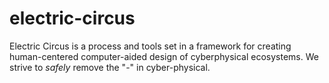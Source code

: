 # electric-circus
Electric Circus is a process and tools set in a framework for creating human-centered computer-aided design of cyberphysical ecosystems. We strive to _safely_ remove the "-" in cyber-physical.
